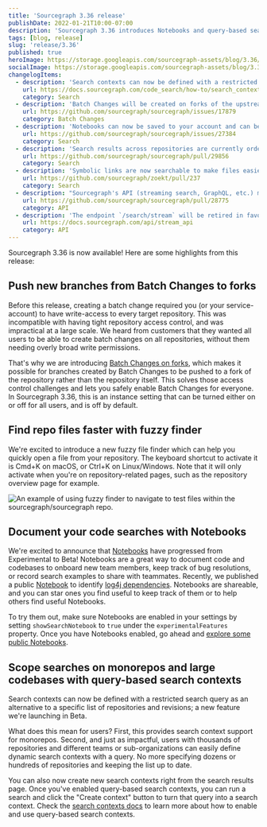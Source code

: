 ```yaml
---
title: 'Sourcegraph 3.36 release'
publishDate: 2022-01-21T10:00-07:00
description: 'Sourcegraph 3.36 introduces Notebooks and query-based search contexts in Beta, a new file fuzzy finder, and the ability to push branches from Batch Changes to forks.'
tags: [blog, release]
slug: 'release/3.36'
published: true
heroImage: https://storage.googleapis.com/sourcegraph-assets/blog/3.36/sourcegraph-3-36-release.png
socialImage: https://storage.googleapis.com/sourcegraph-assets/blog/3.36/sourcegraph-3-36-release.png
changelogItems:
  - description: 'Search contexts can now be defined with a restricted search query, allowing them to be used for subsections of monorepos or selective groupings of repos. Allowed filters: `repo`, `rev`, `file`, `lang`, `case`, `fork`, `visibility`. `OR`, `AND` expressions are also allowed. This is a `Beta` feature and may change in following releases.'
    url: https://docs.sourcegraph.com/code_search/how-to/search_contexts#beta-query-based-search-contexts
    category: Search
  - description: 'Batch Changes will be created on forks of the upstream repository if the new `batchChanges.enforceForks` site setting is enabled, allowing users with restricted repository access to take advantage of Batch Changes.'
    url: https://github.com/sourcegraph/sourcegraph/issues/17879
    category: Batch Changes
  - description: 'Notebooks can now be saved to your account and can be shared via a unique URL. We support two visibility modes: private (only the creator can view the notebook) and public (everyone can view the notebook). This is a `Beta` feature and may change in following releases.'
    url: https://github.com/sourcegraph/sourcegraph/issues/27384
    category: Search
  - description: 'Search results across repositories are currently ordered by repository rank to make results more relevant. By default the rank is the number of stars a repository has. Administrators can now control how their repositories are ranked and inflate the rank of a repository via `experimentalFeatures.ranking.repoScores`. If you notice increased latency in results, you can disable this feature by setting `experimentalFeatures.ranking.maxReorderQueueSize` to 0.'
    url: https://github.com/sourcegraph/sourcegraph/pull/29856
    category: Search
  - description: 'Symbolic links are now searchable to make files easier to find. Previously it was possible to navigate to symbolic links in the repository tree view, however the symbolic links were ignored during searches.'
    url: https://github.com/sourcegraph/zoekt/pull/237
    category: Search
  - description: "Sourcegraph's API (streaming search, GraphQL, etc.) may now be used from any domain when using an access token for authentication, or with no authentication in the case of Sourcegraph.com. This enables customers to use their Sourcegraph instance's APIs in new ways, such as calling them via web applications."
    url: https://github.com/sourcegraph/sourcegraph/pull/28775
    category: API
  - description: 'The endpoint `/search/stream` will be retired in favor of `/.api/search/stream`. This requires no action unless you have developed custom code against `/search/stream`. We will support both endpoints for a short period of time before removing `/search/stream`. Please refer to the documentation for more information.'
    url: https://docs.sourcegraph.com/api/stream_api
    category: API
---
```


Sourcegraph 3.36 is now available! Here are some highlights from this release:

## Push new branches from Batch Changes to forks

Before this release, creating a batch change required you (or your service-account) to have write-access to every target repository. This was incompatible with having tight repository access control, and was impractical at a large scale. We heard from customers that they wanted all users to be able to create batch changes on all repositories, without them needing overly broad write permissions.

That's why we are introducing [Batch Changes on forks](https://docs.sourcegraph.com/admin/config/batch_changes#forks), which makes it possible for branches created by Batch Changes to be pushed to a fork of the repository rather than the repository itself. This solves those access control challenges and lets you safely enable Batch Changes for everyone. In Sourcegraph 3.36, this is an instance setting that can be turned either on or off for all users, and is off by default.

## Find repo files faster with fuzzy finder

We're excited to introduce a new fuzzy file finder which can help you quickly open a file from your repository. The keyboard shortcut to activate it is Cmd+K on macOS, or Ctrl+K on Linux/Windows. Note that it will only activate when you're on repository-related pages, such as the repository overview page for example.

<img class="blog-image" title="Fuzzy finder" alt="An example of using fuzzy finder to navigate to test files within the sourcegraph/sourcegraph repo." src="https://storage.googleapis.com/sourcegraph-assets/blog/3.36/fuzzyfinder.gif">

## Document your code searches with Notebooks

We're excited to announce that [Notebooks](https://sourcegraph.com/notebooks) have progressed from Experimental to Beta! Notebooks are a great way to document code and codebases to onboard new team members, keep track of bug resolutions, or record search examples to share with teammates. Recently, we published a public [Notebook](https://sourcegraph.com/notebooks/Tm90ZWJvb2s6MQ==) to identify [log4j dependencies](https://about.sourcegraph.com/blog/log4j-log4shell-0-day/). Notebooks are shareable, and you can star ones you find useful to keep track of them or to help others find useful Notebooks.

To try them out, make sure Notebooks are enabled in your settings by setting `showSearchNotebook` to `true` under the `experimentalFeatures` property. Once you have Notebooks enabled, go ahead and [explore some public Notebooks](https://sourcegraph.com/notebooks?tab=explore).

## Scope searches on monorepos and large codebases with query-based search contexts

Search contexts can now be defined with a restricted search query as an alternative to a specific list of repositories and revisions; a new feature we're launching in Beta.

What does this mean for users? First, this provides search context support for monorepos. Second, and just as impactful, users with thousands of repositories and different teams or sub-organizations can easily define dynamic search contexts with a query. No more specifying dozens or hundreds of repositories and keeping the list up to date.

You can also now create new search contexts right from the search results page. Once you've enabled query-based search contexts, you can run a search and click the "Create context" button to turn that query into a search context. Check the [search contexts docs](https://docs.sourcegraph.com/code_search/how-to/search_contexts#beta-query-based-search-contexts) to learn more about how to enable and use query-based search contexts.

